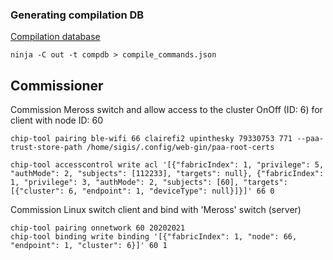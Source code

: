 
### Generating compilation DB

[Compilation database](https://sarcasm.github.io/notes/dev/compilation-database.html)

`ninja -C out -t compdb > compile_commands.json`


## Commissioner

Commission Meross switch and allow access to the cluster OnOff (ID: 6) for client with node ID: 60
```
chip-tool pairing ble-wifi 66 clairefi2 upinthesky 79330753 771 --paa-trust-store-path /home/sigis/.config/web-gin/paa-root-certs

chip-tool accesscontrol write acl '[{"fabricIndex": 1, "privilege": 5, "authMode": 2, "subjects": [112233], "targets": null}, {"fabricIndex": 1, "privilege": 3, "authMode": 2, "subjects": [60], "targets": [{"cluster": 6, "endpoint": 1, "deviceType": null}]}]' 66 0
```

Commission Linux switch client and bind with 'Meross' switch (server)

```
chip-tool pairing onnetwork 60 20202021
chip-tool binding write binding '[{"fabricIndex": 1, "node": 66, "endpoint": 1, "cluster": 6}]' 60 1

```
